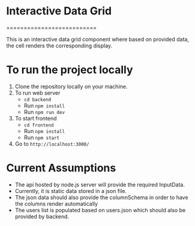 # Interactive Data Grid

==========================

This is an interactive data grid component where based on provided data, the cell renders the corresponding display.

# To run the project locally

1. Clone the repository locally on your machine.
2. To run web server
   - `cd backend`
   - Run `npm install`
   - Run `npm run dev`
3. To start frontend
   - `cd frontend`
   - Run `npm install`
   - Run `npm start`
4. Go to `http://localhost:3000/`

# Current Assumptions

- The api hosted by node.js server will provide the required InputData.
- Currently, it is static data stored in a json file.
- The json data should also provide the columnSchema in order to have the columns render automatically
- The users list is populated based on users.json which should also be provided by backend.
